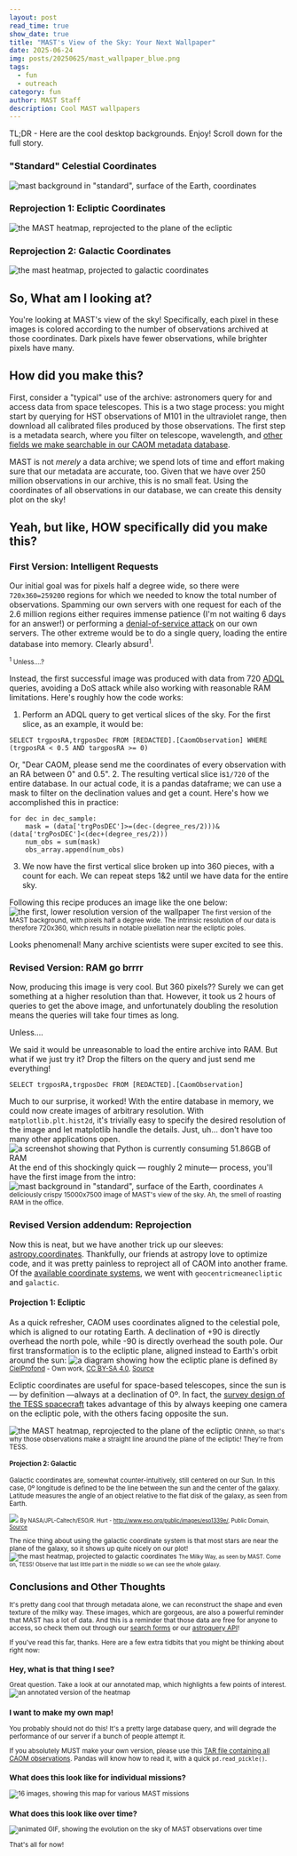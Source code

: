 ```yaml
---
layout: post
read_time: true
show_date: true
title: "MAST's View of the Sky: Your Next Wallpaper"
date: 2025-06-24
img: posts/20250625/mast_wallpaper_blue.png
tags:
  - fun
  - outreach
category: fun
author: MAST Staff
description: Cool MAST wallpapers
---
```


TL;DR - Here are the cool desktop backgrounds. Enjoy! Scroll down for the full story.
### "Standard" Celestial Coordinates
![mast background in "standard", surface of the Earth, coordinates](assets/img/posts/20250625/mast_wallpaper_blue.png)

### Reprojection 1: Ecliptic Coordinates
![the MAST heatmap, reprojected to the plane of the ecliptic](assets/img/posts/20250625/mast_wallpaper_ecl_blue.png)
### Reprojection 2: Galactic Coordinates
![the mast heatmap, projected to galactic coordinates](assets/img/posts/20250625/mast_wallpaper_gal_blue.png)

## So, What am I looking at?
You're looking at MAST's view of the sky! Specifically, each pixel in these images is colored according to the number of observations archived at those coordinates. Dark pixels have fewer observations, while brighter pixels have many.

## How did you make this?
First, consider a "typical" use of the archive: astronomers query for and access data from space telescopes. This is a two stage process: you might start by querying for HST observations of M101 in the ultraviolet range, then download all calibrated files produced by those observations. The first step is a metadata search, where you filter on telescope, wavelength, and [other fields we make searchable in our CAOM metadata database](https://mast.stsci.edu/api/v0/_c_a_o_mfields.html).

MAST is not *merely* a data archive; we spend lots of time and effort making sure that our metadata are accurate, too. Given that we have over 250 million observations in our archive, this is no small feat. Using the coordinates of all observations in our database, we can create this density plot on the sky!
## Yeah, but like, HOW specifically did you make this?

### First Version: Intelligent Requests
Our initial goal was for pixels half a degree wide, so there were `720x360=259200` regions for which we needed to know the total number of observations. Spamming our own servers with one request for each of the 2.6 million regions either requires immense patience (I'm not waiting 6 days for an answer!) or performing a [denial-of-service attack](https://en.wikipedia.org/wiki/Denial-of-service_attack) on our own servers. The other extreme would be to do a single query, loading the entire database into memory. Clearly absurd<sup>1</sup>.

<small><sup>1</sup> Unless....?</small>

Instead, the first successful image was produced with data from 720 [ADQL](https://en.wikipedia.org/wiki/Astronomical_Data_Query_Language) queries, avoiding a DoS attack while also working with reasonable RAM limitations. Here's roughly how the code works:
1. Perform an ADQL query to get vertical slices of the sky. For the first slice, as an example, it would be: 
```
SELECT trgposRA,trgposDec FROM [REDACTED].[CaomObservation] WHERE (trgposRA < 0.5 AND targposRA >= 0)
``` 
Or, "Dear CAOM, please send me the coordinates of every observation with an RA between 0" and 0.5".
2. The resulting vertical slice is`1/720` of the entire database. In our actual code, it is a pandas dataframe; we can use a mask to filter on the declination values and get a count. Here's how we accomplished this in practice:
```
for dec in dec_sample: 
	mask = (data['trgPosDEC']>=(dec-(degree_res/2)))&(data['trgPosDEC']<(dec+(degree_res/2))) 
	num_obs = sum(mask) 
	obs_array.append(num_obs)
```

3. We now have the first vertical slice broken up into 360 pieces, with a count for each. We can repeat steps 1&2 until we have data for the entire sky.

Following this recipe produces an image like the one below:
![the first, lower resolution version of the wallpaper](assets/img/posts/20250625/mast_wallpaper_blue_og.png)
<small>The first version of the MAST background, with pixels half a degree wide. The intrinsic resolution of our data is therefore 720x360, which results in notable pixellation near the ecliptic poles. </small>

Looks phenomenal! Many archive scientists were super excited to see this.
### Revised Version: RAM go brrrr
Now, producing this image is very cool. But 360 pixels?? Surely we can get something at a higher resolution than that. However, it took us 2 hours of queries to get the above image, and unfortunately doubling the resolution means the queries will take four times as long.

Unless....

We said it would be unreasonable to load the entire archive into RAM. But what if we just try it? Drop the filters on the query and just send me everything!

`SELECT trgposRA,trgposDec FROM [REDACTED].[CaomObservation]`

Much to our surprise, it worked! With the entire database in memory, we could now create images of arbitrary resolution. With `matplotlib.plt.hist2d`, it's trivially easy to specify the desired resolution of the image and let matplotlib handle the details. Just, uh... don't have too many other applications open.
![a screenshot showing that Python is currently consuming 51.86GB of RAM](assets/img/posts/20250625/brrrrr.png)
At the end of this shockingly quick — roughly 2 minute— process, you'll have the first image from the intro:
![mast background in "standard", surface of the Earth, coordinates](assets/img/posts/20250625/mast_wallpaper_blue.png)
<small>A deliciously crispy 15000x7500 image of MAST's view of the sky. Ah, the smell of roasting RAM in the office.</small>
### Revised Version addendum: Reprojection
Now this is neat, but we have another trick up our sleeves: [astropy.coordinates](https://docs.astropy.org/en/stable/coordinates/index.html). Thankfully, our friends at astropy love to optimize code, and it was pretty painless to reproject all of CAOM into another frame. Of the [available coordinate systems](https://docs.astropy.org/en/stable/coordinates/index.html#module-astropy.coordinates.builtin_frames), we went with `geocentricmeanecliptic` and `galactic`. 

#### Projection 1: Ecliptic
As a quick refresher, CAOM uses coordinates aligned to the celestial pole, which is aligned to our rotating Earth. A declination of +90 is directly overhead the north pole, while -90 is directly overhead the south pole. Our first transformation is to the ecliptic plane, aligned instead to Earth's orbit around the sun:
![a diagram showing how the ecliptic plane is defined](assets/img/posts/20250625/Earths_orbit_and_ecliptic.svg)
<small>By <a href="//commons.wikimedia.org/wiki/User:CielProfond" title="User:CielProfond">CielProfond</a> - <span class="int-own-work" lang="en">Own work</span>, <a href="https://creativecommons.org/licenses/by-sa/4.0" title="Creative Commons Attribution-Share Alike 4.0">CC BY-SA 4.0</a>, <a href="https://commons.wikimedia.org/w/index.php?curid=156276169">Source</a></small>

Ecliptic coordinates are useful for space-based telescopes, since the sun is — by definition —always at a declination of 0º. In fact, the [survey design of the TESS spacecraft](https://youtu.be/Q4KjvPIbgMI&t=115) takes advantage of this by always keeping one camera on the ecliptic pole, with the others facing opposite the sun.

![the MAST heatmap, reprojected to the plane of the ecliptic](assets/img/posts/20250625/mast_wallpaper_ecl_blue.png)
<small>Ohhhh, so that's why those observations make a straight line around the plane of the ecliptic! They're from TESS.</smalll>
#### Projection 2: Galactic
Galactic coordinates are, somewhat counter-intuitively, still centered on our Sun. In this case, 0º longitude is defined to be the line between the sun and the center of the galaxy. Latitude measures the angle of an object relative to the flat disk of the galaxy, as seen from Earth.

![](assets/img/posts/20250625/mw.jpg)
<small>By NASA/JPL-Caltech/ESO/R. Hurt - <a rel="nofollow" class="external free" href="http://www.eso.org/public/images/eso1339e/">http://www.eso.org/public/images/eso1339e/</a>, Public Domain, <a href="https://commons.wikimedia.org/w/index.php?curid=28274906">Source</a></small>

The nice thing about using the galactic coordinate system is that most stars are near the plane of the galaxy, so it shows up quite nicely on our plot!
![the mast heatmap, projected to galactic coordinates](assets/img/posts/20250625/mast_wallpaper_gal_blue.png)
<small>The Milky Way, as seen by MAST. Come on, TESS! Observe that last little part in the middle so we can see the whole galaxy.</small>
## Conclusions and Other Thoughts
It's pretty dang cool that through metadata alone, we can reconstruct the shape and even texture of the milky way. These images, which are gorgeous, are also a powerful reminder that MAST has a lot of data. And this is a reminder that those data are free for anyone to access, so check them out through our [search forms](https://mast.stsci.edu/search/ui) or our [astroquery API](https://spacetelescope.github.io/mast_notebooks/intro.html)!

If you've read this far, thanks. Here are a few extra tidbits that you might be thinking about right now:
### Hey, what is that thing I see?
Great question. Take a look at our annotated map, which highlights a few points of interest.
![an annotated version of the heatmap](assets/img/posts/20250625/annotated.png)

### I want to make my own map!
You probably should not do this! It's a pretty large database query, and will degrade the performance of our server if a bunch of people attempt it.

If you absolutely MUST make your own version, please use this [TAR file containing all CAOM observations](https://stsci.box.com/s/ok36t5mmczw6jjj4d6kcmsiiur6vmh1m). Pandas will know how to read it, with a quick `pd.read_pickle()`.

### What does this look like for individual missions?
![16 images, showing this map for various MAST missions](assets/img/posts/20250625/mast_missions.png)

### What does this look like over time?
![animated GIF, showing the evolution on the sky of MAST observations over time](assets/img/posts/20250625/mast_movie.gif)

That's all for now!